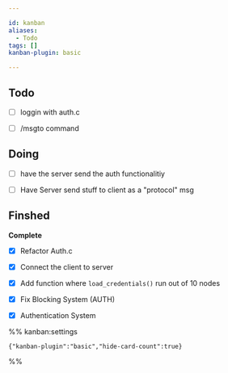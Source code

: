 ```yaml
---

id: kanban
aliases:
  - Todo
tags: []
kanban-plugin: basic

---
```


## Todo

- [ ] loggin with auth.c
- [ ] /msgto command


## Doing

- [ ] have the server send the auth functionalitiy
- [ ] Have Server send stuff to client as a "protocol" msg


## Finshed

**Complete**
- [x] Refactor Auth.c
- [x] Connect the client to server
- [x] Add function where `load_credentials()` run out of 10 nodes
- [x] Fix Blocking System (AUTH)
- [x] Authentication System




%% kanban:settings
```
{"kanban-plugin":"basic","hide-card-count":true}
```
%%